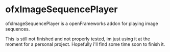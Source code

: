 ofxImageSequencePlayer
======================

ofxImageSequencePlayer is a openFrameworks addon for playing image sequences.

This is still not finished and not properly tested,
im just using it at the moment for a personal project.
Hopefully i'll find some time soon to finish it.
